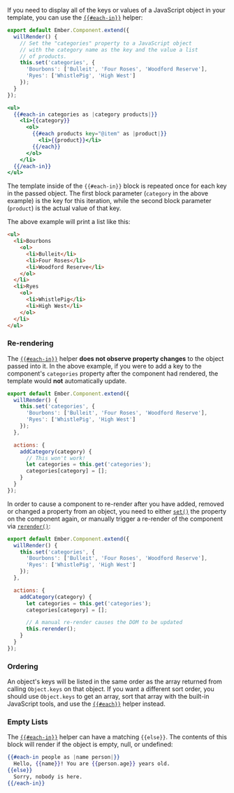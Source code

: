 If you need to display all of the keys or values of a
JavaScript object in your template, you can use the
[`{{#each-in}}`](http://emberjs.com/api/classes/Ember.Templates.helpers.html#method_each-in)
helper:

```javascript {data-filename=/app/components/store-categories.js}
export default Ember.Component.extend({
  willRender() {
    // Set the "categories" property to a JavaScript object
    // with the category name as the key and the value a list
    // of products.
    this.set('categories', {
      'Bourbons': ['Bulleit', 'Four Roses', 'Woodford Reserve'],
      'Ryes': ['WhistlePig', 'High West']
    });
  }
});
```

```handlebars {data-filename=/app/templates/components/store-categories.hbs}
<ul>
  {{#each-in categories as |category products|}}
    <li>{{category}}
      <ol>
        {{#each products key="@item" as |product|}}
          <li>{{product}}</li>
        {{/each}}
      </ol>
    </li>
  {{/each-in}}
</ul>
```

The template inside of the `{{#each-in}}` block is repeated once for
each key in the passed object. The first block parameter (`category` in
the above example) is the key for this iteration, while the second block
parameter (`product`) is the actual value of that key.

The above example will print a list like this:

```html
<ul>
  <li>Bourbons
    <ol>
      <li>Bulleit</li>
      <li>Four Roses</li>
      <li>Woodford Reserve</li>
    </ol>
  </li>
  <li>Ryes
    <ol>
      <li>WhistlePig</li>
      <li>High West</li>
    </ol>
  </li>
</ul>
```

### Re-rendering

The [`{{#each-in}}`](http://emberjs.com/api/classes/Ember.Templates.helpers.html#method_each-in)
helper **does not observe property changes** to the object passed into it. In
 the above example, if you were to add a key to the component's `categories`
 property after the component had rendered, the template would **not**
 automatically update.

```javascript {data-filename=/app/components/store-categories.js}
export default Ember.Component.extend({
  willRender() {
    this.set('categories', {
      'Bourbons': ['Bulleit', 'Four Roses', 'Woodford Reserve'],
      'Ryes': ['WhistlePig', 'High West']
    });
  },

  actions: {
    addCategory(category) {
      // This won't work!
      let categories = this.get('categories');
      categories[category] = [];
    }
  }
});
```

In order to cause a component to re-render after you have added,
removed or changed a property from an object, you need to either
[`set()`](http://emberjs.com/api/classes/Ember.Component.html#method_set) the
property on the component again, or manually trigger a re-render of the
component via [`rerender()`](http://emberjs.com/api/classes/Ember.Component.html#method_rerender):

```javascript {data-filename=/app/components/store-categories.js}
export default Ember.Component.extend({
  willRender() {
    this.set('categories', {
      'Bourbons': ['Bulleit', 'Four Roses', 'Woodford Reserve'],
      'Ryes': ['WhistlePig', 'High West']
    });
  },

  actions: {
    addCategory(category) {
      let categories = this.get('categories');
      categories[category] = [];

      // A manual re-render causes the DOM to be updated
      this.rerender();
    }
  }
});
```

### Ordering

An object's keys will be listed in the same order as the array returned
from calling `Object.keys` on that object. If you want a different sort
order, you should use `Object.keys` to get an array, sort that array
with the built-in JavaScript tools, and use the
[`{{#each}}`](http://emberjs.com/api/classes/Ember.Templates.helpers.html#method_each-in)
helper instead.

### Empty Lists
The [`{{#each-in}}`](http://emberjs.com/api/classes/Ember.Templates.helpers.html#method_each-in)
helper can have a matching `{{else}}`. The contents of this block will render
 if the object is empty, null, or undefined:

```handlebars
{{#each-in people as |name person|}}
  Hello, {{name}}! You are {{person.age}} years old.
{{else}}
  Sorry, nobody is here.
{{/each-in}}
```
